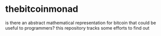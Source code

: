 # thebitcoinmonad
is there an abstract mathematical representation for bitcoin that could be useful to programmers? this repository tracks some efforts to find out
